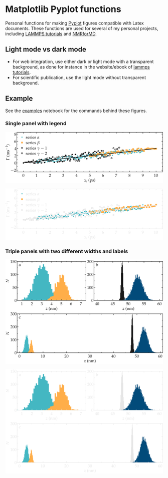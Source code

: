 # Matplotlib Pyplot functions

Personal functions for making [Pyplot](https://matplotlib.org/3.5.3/api/_as_gen/matplotlib.pyplot.html) figures compatible with Latex documents.
These functions are used for several of my personal projects, including [LAMMPS tutorials](https://lammpstutorials.github.io) and 
[NMRforMD](https://nmrformd.readthedocs.io).

## Light mode vs dark mode

- For web integration, use either dark or light mode with a transparent background, as done for instance in the website/ebook of [lammps tutorials](https://lammpstutorials.github.io).
- For scientific publication, use the light mode without transparent background.

## Example

See the [examples](examples.ipynb) notebook for the commands behind these figures.

### Single panel with legend

![illustration](examples/example-1-light.png#gh-light-mode-only)

![illustration](examples/example-1-dark.png#gh-dark-mode-only)

### Triple panels with two different widths and labels

![illustration](examples/example-2-light.png#gh-light-mode-only)

![illustration](examples/example-2-dark.png#gh-dark-mode-only)
